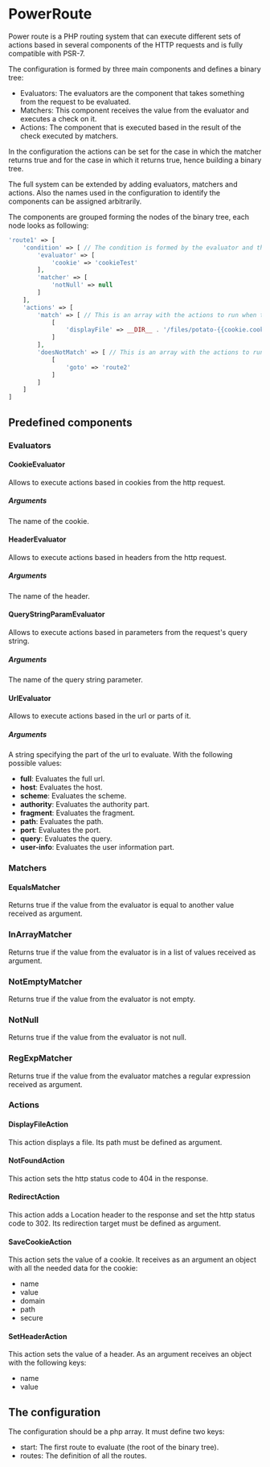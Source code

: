 # PowerRoute
Power route is a PHP routing system that can execute different sets of actions based in several components of the HTTP requests and is fully compatible with PSR-7.

The configuration is formed by three main components and defines a binary tree:
* Evaluators: The evaluators are the component that takes something from the request to be evaluated.
* Matchers: This component receives the value from the evaluator and executes a check on it.
* Actions: The component that is executed based in the result of the check executed by matchers.
    
In the configuration the actions can be set for the case in which the matcher returns true and for the case in which it returns true, hence building a binary tree.

The full system can be extended by adding evaluators, matchers and actions. Also the names used in the configuration to identify the components can be assigned arbitrarily.

The components are grouped forming the nodes of the binary tree, each node looks as following:

```php
'route1' => [
    'condition' => [ // The condition is formed by the evaluator and the matcher
        'evaluator' => [
            'cookie' => 'cookieTest'
        ],
        'matcher' => [
            'notNull' => null
        ]
    ],
    'actions' => [
        'match' => [ // This is an array with the actions to run when the condition evaluates as true
            [
                'displayFile' => __DIR__ . '/files/potato-{{cookie.cookieTest}}.html'
            ]
        ],
        'doesNotMatch' => [ // This is an array with the actions to run when the condition evaluates as false
            [
                'goto' => 'route2'
            ]
        ]
    ]
]
```

## Predefined components

### Evaluators

#### CookieEvaluator
Allows to execute actions based in cookies from the http request.

##### Arguments
The name of the cookie.

#### HeaderEvaluator
Allows to execute actions based in headers from the http request.

##### Arguments
The name of the header.

#### QueryStringParamEvaluator
Allows to execute actions based in parameters from the request's query string.

##### Arguments
The name of the query string parameter.

#### UrlEvaluator
Allows to execute actions based in the url or parts of it.

##### Arguments
A string specifying the part of the url to evaluate. With the following possible values:
* **full**: Evaluates the full url.
* **host**: Evaluates the host.
* **scheme**: Evaluates the scheme.
* **authority**: Evaluates the authority part.
* **fragment**: Evaluates the fragment.
* **path**: Evaluates the path.
* **port**: Evaluates the port.
* **query**: Evaluates the query.
* **user-info**: Evaluates the user information part.

### Matchers

#### EqualsMatcher
Returns true if the value from the evaluator is equal to another value received as argument.

### InArrayMatcher
Returns true if the value from the evaluator is in a list of values received as argument.

### NotEmptyMatcher
Returns true if the value from the evaluator is not empty.

### NotNull
Returns true if the value from the evaluator is not null.

### RegExpMatcher
Returns true if the value from the evaluator matches a regular expression received as argument.

### Actions

#### DisplayFileAction

This action displays a file. Its path must be defined as argument.

#### NotFoundAction

This action sets the http status code to 404 in the response.

#### RedirectAction

This action adds a Location header to the response and set the http status code to 302. Its redirection target must be defined as argument.

#### SaveCookieAction

This action sets the value of a cookie. It receives as an argument an object with all the needed data for the cookie:
* name
* value
* domain
* path
* secure

#### SetHeaderAction

This action sets the value of a header. As an argument receives an object with the following keys:
* name
* value

## The configuration

The configuration should be a php array. It must define two keys:
* start: The first route to evaluate (the root of the binary tree).
* routes: The definition of all the routes.

